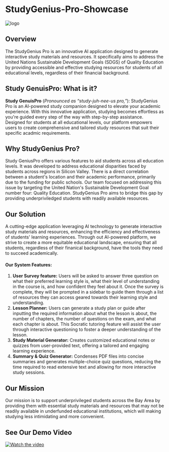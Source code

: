 # StudyGenius-Pro-Showcase
![logo](https://github.com/kaylalmar/StudyGenius-Pro-Showcase/assets/165320991/e6182010-26ec-4bea-a264-aa36a057fecf)


## Overview

The StudyGenius Pro is an innovative AI application designed to generate interactive study materials and resources. It specifically aims to address the United Nations Sustainable Development Goals (SDGS) of Quality Education by providing accessible and effective studying resources for students of all educational levels, regardless of their financial background. 

## Study GenuisPro: What is it?

**Study GenuisPro** (*Pronounced as “study-juh-nee-us pro,”*):
StudyGenius Pro is an AI-powered study companion designed to elevate your academic experience. With this innovative application, studying becomes effortless as you're guided every step of the way with step-by-step assistance. Designed for students at all educational levels, our platform empowers users to create comprehensive and tailored study resources that suit their specific acadmic requirements. 

## Why StudyGenius Pro? 

Study GeniusPro offers various features to aid students across all education levels. It was developed to address educational disparities faced by students across regions in Silicon Valley. There is a direct correlation between a student's location and their academic performance, primarily due to the funding for public schools. Our team focused on addressing this issue by targeting the United Nation's Sustainable Development Goal number four: Quality Education. StudyGenius Pro aims to bridge this gap by providing underpriviledged students with readily available resources. 
## Our Solution
A cutting-edge application leveraging AI technology to generate interactive study materials and resources, enhancing the efficiency and effectiveness of students' learning experiences. Through out AI-powered platform, we strive to create a more equitable educational landscape, ensuring that all students, regardless of their finanical background, have the tools they need to succeed academically. 

#### Our System Features:
1. **User Survey feature:** Users will be asked to answer three question on what their preferred learning style is, what their level of understanding in the course is, and how confident they feel about it. Once the survey is complete, they will be prompted in a sidebar to guide them through a list of resources they can access geared towards their learning style and understanding. 
2. **Lesson Planner:** Users can generate a study plan or guide after inputting the required information about what the lesson is about, the number of chapters, the number of questions on the exam, and what each chapter is about. This Socratic tutoring feature will assist the user through interactive questioning to foster a deeper understanding of the lesson.
3. **Study Material Generator:** Creates customized educational notes or quizzes from user-provided text, offering a tailored and engaging learning experience.
4. **Summary & Quiz Generator:** Condenses PDF files into concise summaries and generates multiple-choice quiz questions, reducing the time required to read extensive text and allowing for more interactive study sessions.
   
## Our Mission
Our mission is to support underprivileged students across the Bay Area by providing them with essential study materials and resources that may not be readily available in underfunded educational institutions, which will making studying less intimidating and more convenient.


## See Our Demo Video
[![Watch the video](/logo.png.png)](https://github.com/SophiaN150/Personalized-AI-Tutor/assets/165322447/b924e05a-0dc5-48b2-be94-8fd87380ed9e) 

